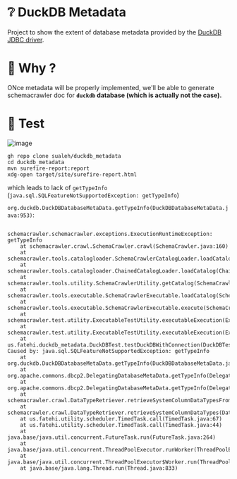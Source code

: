 #  ❔ DuckDB Metadata

Project to show the extent of database metadata provided by the [DuckDB JDBC driver](https://duckdb.org/docs/api/java.html).

# 🎯 Why ?

ONce metadata will be properly implemented, we'll be able to generate schemacrawler doc for
**`duckdb` database (which is actually not the case).**


# 🧪 Test

![image](https://user-images.githubusercontent.com/5235127/225747165-093d33c9-74a4-41c3-b268-9bac2e201b58.png)



```shell
gh repo clone sualeh/duckdb_metadata 
cd duckdb_metadata
mvn surefire-report:report
xdg-open target/site/surefire-report.html

```

which leads to lack of `getTypeInfo` (`java.sql.SQLFeatureNotSupportedException: getTypeInfo`)

`org.duckdb.DuckDBDatabaseMetaData.getTypeInfo(DuckDBDatabaseMetaData.java:953)`:

```
	
schemacrawler.schemacrawler.exceptions.ExecutionRuntimeException: getTypeInfo
	at schemacrawler.crawl.SchemaCrawler.crawl(SchemaCrawler.java:160)
	at schemacrawler.tools.catalogloader.SchemaCrawlerCatalogLoader.loadCatalog(SchemaCrawlerCatalogLoader.java:51)
	at schemacrawler.tools.catalogloader.ChainedCatalogLoader.loadCatalog(ChainedCatalogLoader.java:76)
	at schemacrawler.tools.utility.SchemaCrawlerUtility.getCatalog(SchemaCrawlerUtility.java:110)
	at schemacrawler.tools.executable.SchemaCrawlerExecutable.loadCatalog(SchemaCrawlerExecutable.java:181)
	at schemacrawler.tools.executable.SchemaCrawlerExecutable.execute(SchemaCrawlerExecutable.java:102)
	at schemacrawler.test.utility.ExecutableTestUtility.executableExecution(ExecutableTestUtility.java:75)
	at schemacrawler.test.utility.ExecutableTestUtility.executableExecution(ExecutableTestUtility.java:50)
	at us.fatehi.duckdb_metadata.DuckDBTest.testDuckDBWithConnection(DuckDBTest.java:82)
Caused by: java.sql.SQLFeatureNotSupportedException: getTypeInfo
	at org.duckdb.DuckDBDatabaseMetaData.getTypeInfo(DuckDBDatabaseMetaData.java:953)
	at org.apache.commons.dbcp2.DelegatingDatabaseMetaData.getTypeInfo(DelegatingDatabaseMetaData.java:933)
	at org.apache.commons.dbcp2.DelegatingDatabaseMetaData.getTypeInfo(DelegatingDatabaseMetaData.java:933)
	at schemacrawler.crawl.DataTypeRetriever.retrieveSystemColumnDataTypesFromMetadata(DataTypeRetriever.java:183)
	at schemacrawler.crawl.DataTypeRetriever.retrieveSystemColumnDataTypes(DataTypeRetriever.java:85)
	at us.fatehi.utility.scheduler.TimedTask.call(TimedTask.java:67)
	at us.fatehi.utility.scheduler.TimedTask.call(TimedTask.java:44)
	at java.base/java.util.concurrent.FutureTask.run(FutureTask.java:264)
	at java.base/java.util.concurrent.ThreadPoolExecutor.runWorker(ThreadPoolExecutor.java:1136)
	at java.base/java.util.concurrent.ThreadPoolExecutor$Worker.run(ThreadPoolExecutor.java:635)
	at java.base/java.lang.Thread.run(Thread.java:833)
  ```
